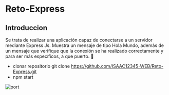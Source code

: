 # Reto-Express

## Introduccion
Se trata de realizar una aplicación capaz de conectarse a un servidor mediante Express Js. Muestra un mensaje de tipo Hola Mundo, además de un mensaje que verifique que la conexión se ha realizado correctamente y para ser más específicos, a que puerto. 📱
- clonar repositorio git clone https://github.com/ISAAC12345-WEB/Reto-Express.git
- npm start

![port](https://user-images.githubusercontent.com/89948658/231861023-cf2e1945-3cc1-4277-886f-5f13e3310c91.png)
